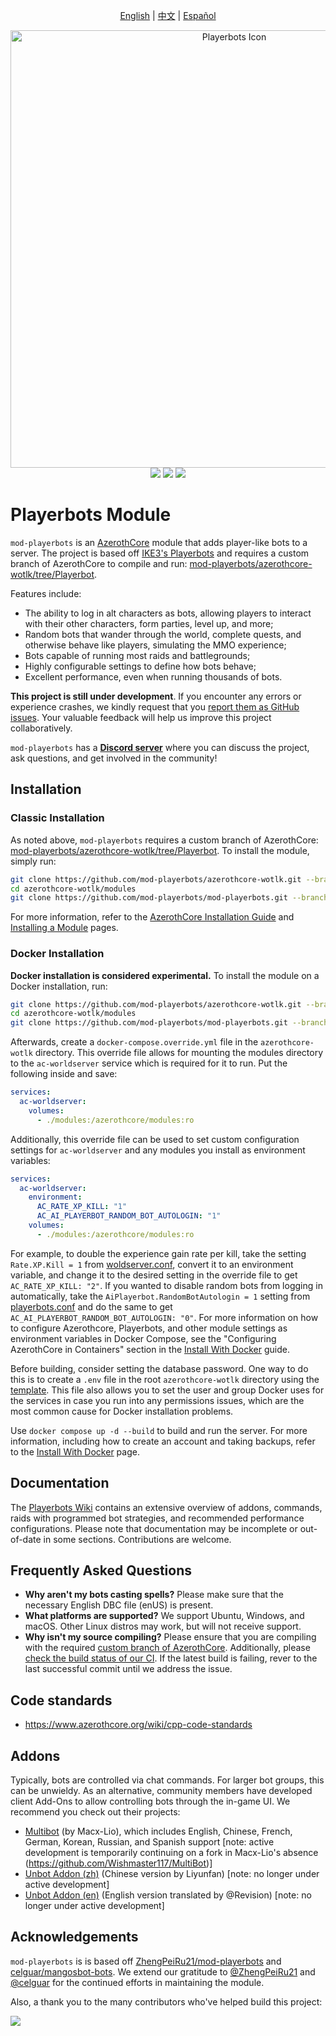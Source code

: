 <p align="center">
    <a href="https://github.com/mod-playerbots/mod-playerbots/blob/master/README.md">English</a>
    |
    <a href="https://github.com/mod-playerbots/mod-playerbots/blob/master/README_CN.md">中文</a>
    |
    <a href="https://github.com/brighton-chi/mod-playerbots/blob/readme/README_ES.md">Español</a>
</p>


<div align="center">
  <img src="icon.png" alt="Playerbots Icon" width="700px">
</div>

<div align="center">
    <img src="https://github.com/mod-playerbots/mod-playerbots/actions/workflows/macos_build.yml/badge.svg">
    <img src="https://github.com/mod-playerbots/mod-playerbots/actions/workflows/core_build.yml/badge.svg">
    <img src="https://github.com/mod-playerbots/mod-playerbots/actions/workflows/windows_build.yml/badge.svg">
</div>

# Playerbots Module
`mod-playerbots` is an [AzerothCore](https://www.azerothcore.org/) module that adds player-like bots to a server. The project is based off [IKE3's Playerbots](https://github.com/ike3/mangosbot) and requires a custom branch of AzerothCore to compile and run: [mod-playerbots/azerothcore-wotlk/tree/Playerbot](https://github.com/mod-playerbots/azerothcore-wotlk/tree/Playerbot).

Features include:

- The ability to log in alt characters as bots, allowing players to interact with their other characters, form parties, level up, and more;
- Random bots that wander through the world, complete quests, and otherwise behave like players, simulating the MMO experience;
- Bots capable of running most raids and battlegrounds;
- Highly configurable settings to define how bots behave;
- Excellent performance, even when running thousands of bots.

**This project is still under development**. If you encounter any errors or experience crashes, we kindly request that you [report them as GitHub issues](https://github.com/mod-playerbots/mod-playerbots/issues/new?template=bug_report.md). Your valuable feedback will help us improve this project collaboratively.

`mod-playerbots` has a **[Discord server](https://discord.gg/NQm5QShwf9)** where you can discuss the project, ask questions, and get involved in the community!

## Installation

### Classic Installation

As noted above, `mod-playerbots` requires a custom branch of AzerothCore: [mod-playerbots/azerothcore-wotlk/tree/Playerbot](https://github.com/mod-playerbots/azerothcore-wotlk/tree/Playerbot). To install the module, simply run:

```bash
git clone https://github.com/mod-playerbots/azerothcore-wotlk.git --branch=Playerbot
cd azerothcore-wotlk/modules
git clone https://github.com/mod-playerbots/mod-playerbots.git --branch=master
```

For more information, refer to the [AzerothCore Installation Guide](https://www.azerothcore.org/wiki/installation) and [Installing a Module](https://www.azerothcore.org/wiki/installing-a-module) pages.

### Docker Installation

**Docker installation is considered experimental.** To install the module on a Docker installation, run:

```bash
git clone https://github.com/mod-playerbots/azerothcore-wotlk.git --branch=Playerbot
cd azerothcore-wotlk/modules
git clone https://github.com/mod-playerbots/mod-playerbots.git --branch=master
```

Afterwards, create a `docker-compose.override.yml` file in the `azerothcore-wotlk` directory. This override file allows for mounting the modules directory to the `ac-worldserver` service which is required for it to run. Put the following inside and save:

```yml
services:
  ac-worldserver:
    volumes:
      - ./modules:/azerothcore/modules:ro
```

Additionally, this override file can be used to set custom configuration settings for `ac-worldserver` and any modules you install as environment variables:

```yml
services:
  ac-worldserver:
    environment:
      AC_RATE_XP_KILL: "1"
      AC_AI_PLAYERBOT_RANDOM_BOT_AUTOLOGIN: "1"
    volumes:
      - ./modules:/azerothcore/modules:ro
```

For example, to double the experience gain rate per kill, take the setting `Rate.XP.Kill = 1` from [woldserver.conf](https://github.com/mod-playerbots/azerothcore-wotlk/blob/Playerbot/src/server/apps/worldserver/worldserver.conf.dist), convert it to an environment variable, and change it to the desired setting in the override file to get `AC_RATE_XP_KILL: "2"`. If you wanted to disable random bots from logging in automatically, take the `AiPlayerbot.RandomBotAutologin = 1` setting from [playerbots.conf](https://github.com/mod-playerbots/mod-playerbots/blob/master/conf/playerbots.conf.dist) and do the same to get `AC_AI_PLAYERBOT_RANDOM_BOT_AUTOLOGIN: "0"`. For more information on how to configure Azerothcore, Playerbots, and other module settings as environment variables in Docker Compose, see the "Configuring AzerothCore in Containers" section in the [Install With Docker](https://www.azerothcore.org/wiki/install-with-docker) guide.

Before building, consider setting the database password. One way to do this is to create a `.env` file in the root `azerothcore-wotlk` directory using the [template](https://github.com/mod-playerbots/azerothcore-wotlk/blob/Playerbot/conf/dist/env.docker). This file also allows you to set the user and group Docker uses for the services in case you run into any permissions issues, which are the most common cause for Docker installation problems.

Use `docker compose up -d --build` to build and run the server. For more information, including how to create an account and taking backups, refer to the [Install With Docker](https://www.azerothcore.org/wiki/install-with-docker) page.

## Documentation

The [Playerbots Wiki](https://github.com/mod-playerbots/mod-playerbots/wiki) contains an extensive overview of addons, commands, raids with programmed bot strategies, and recommended performance configurations. Please note that documentation may be incomplete or out-of-date in some sections. Contributions are welcome.

## Frequently Asked Questions

- **Why aren't my bots casting spells?** Please make sure that the necessary English DBC file (enUS) is present.
- **What platforms are supported?** We support Ubuntu, Windows, and macOS. Other Linux distros may work, but will not receive support.
- **Why isn't my source compiling?** Please ensure that you are compiling with the required [custom branch of AzerothCore](https://github.com/mod-playerbots/azerothcore-wotlk/tree/Playerbot). Additionally, please [check the build status of our CI](https://github.com/mod-playerbots/mod-playerbots/actions). If the latest build is failing, rever to the last successful commit until we address the issue.

## Code standards
- https://www.azerothcore.org/wiki/cpp-code-standards

## Addons

Typically, bots are controlled via chat commands. For larger bot groups, this can be unwieldy. As an alternative, community members have developed client Add-Ons to allow controlling bots through the in-game UI. We recommend you check out their projects:

- [Multibot](https://github.com/Macx-Lio/MultiBot) (by Macx-Lio), which includes English, Chinese, French, German, Korean, Russian, and Spanish support [note: active development is temporarily continuing on a fork in Macx-Lio's absence (https://github.com/Wishmaster117/MultiBot)]
- [Unbot Addon (zh)](https://github.com/liyunfan1223/unbot-addon) (Chinese version by Liyunfan) [note: no longer under active development]
- [Unbot Addon (en)](https://github.com/noisiver/unbot-addon/tree/english) (English version translated by @Revision) [note: no longer under active development]

## Acknowledgements

`mod-playerbots` is is based off [ZhengPeiRu21/mod-playerbots](https://github.com/ZhengPeiRu21/mod-playerbots) and [celguar/mangosbot-bots](https://github.com/celguar/mangosbot-bots). We extend our gratitude to [@ZhengPeiRu21](https://github.com/ZhengPeiRu21) and [@celguar](https://github.com/celguar) for the continued efforts in maintaining the module.

Also, a thank you to the many contributors who've helped build this project:

<a href="https://github.com/mod-playerbots/mod-playerbots/graphs/contributors">
  <img src="https://contrib.rocks/image?repo=mod-playerbots/mod-playerbots" />
</a>
